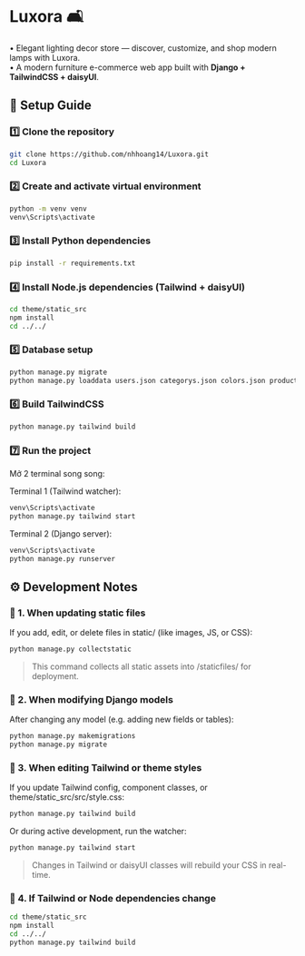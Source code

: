 # Luxora 🛋️
 • Elegant lighting decor store — discover, customize, and shop modern lamps with Luxora.  
 • A modern furniture e-commerce web app built with **Django + TailwindCSS + daisyUI**.

## 🚀 Setup Guide

### 1️⃣ Clone the repository
```bash
git clone https://github.com/nhhoang14/Luxora.git
cd Luxora
```

### 2️⃣ Create and activate virtual environment
```bash
python -m venv venv
venv\Scripts\activate
```

### 3️⃣ Install Python dependencies
```bash
pip install -r requirements.txt
```

### 4️⃣ Install Node.js dependencies (Tailwind + daisyUI)
```bash
cd theme/static_src
npm install
cd ../../
```
### 5️⃣ Database setup
```bash
python manage.py migrate
python manage.py loaddata users.json categorys.json colors.json products.json
```
### 6️⃣ Build TailwindCSS
```bash
python manage.py tailwind build
```
### 7️⃣ Run the project
Mở 2 terminal song song:

Terminal 1 (Tailwind watcher):
```bash
venv\Scripts\activate
python manage.py tailwind start
```
Terminal 2 (Django server):
```bash
venv\Scripts\activate
python manage.py runserver
```
## ⚙️ Development Notes

### 🔄 1. When updating static files
If you add, edit, or delete files in static/ (like images, JS, or CSS):
```bash
python manage.py collectstatic
```
> This command collects all static assets into /staticfiles/ for deployment.

### 🧩 2. When modifying Django models
After changing any model (e.g. adding new fields or tables):
```bash
python manage.py makemigrations
python manage.py migrate
```
### 🎨 3. When editing Tailwind or theme styles
If you update Tailwind config, component classes, or theme/static_src/src/style.css:
```bash
python manage.py tailwind build
```
Or during active development, run the watcher:
```bash
python manage.py tailwind start
```
> Changes in Tailwind or daisyUI classes will rebuild your CSS in real-time.

### 🧰 4. If Tailwind or Node dependencies change
```bash
cd theme/static_src
npm install
cd ../../
python manage.py tailwind build
```
